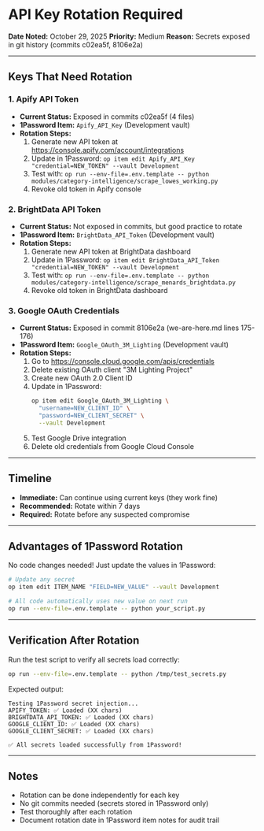 # API Key Rotation Required

**Date Noted:** October 29, 2025
**Priority:** Medium
**Reason:** Secrets exposed in git history (commits c02ea5f, 8106e2a)

---

## Keys That Need Rotation

### 1. Apify API Token
- **Current Status:** Exposed in commits c02ea5f (4 files)
- **1Password Item:** `Apify_API_Key` (Development vault)
- **Rotation Steps:**
  1. Generate new API token at https://console.apify.com/account/integrations
  2. Update in 1Password: `op item edit Apify_API_Key "credential=NEW_TOKEN" --vault Development`
  3. Test with: `op run --env-file=.env.template -- python modules/category-intelligence/scrape_lowes_working.py`
  4. Revoke old token in Apify console

### 2. BrightData API Token
- **Current Status:** Not exposed in commits, but good practice to rotate
- **1Password Item:** `BrightData_API_Token` (Development vault)
- **Rotation Steps:**
  1. Generate new API token at BrightData dashboard
  2. Update in 1Password: `op item edit BrightData_API_Token "credential=NEW_TOKEN" --vault Development`
  3. Test with: `op run --env-file=.env.template -- python modules/category-intelligence/scrape_menards_brightdata.py`
  4. Revoke old token in BrightData dashboard

### 3. Google OAuth Credentials
- **Current Status:** Exposed in commit 8106e2a (we-are-here.md lines 175-176)
- **1Password Item:** `Google_OAuth_3M_Lighting` (Development vault)
- **Rotation Steps:**
  1. Go to https://console.cloud.google.com/apis/credentials
  2. Delete existing OAuth client "3M Lighting Project"
  3. Create new OAuth 2.0 Client ID
  4. Update in 1Password:
     ```bash
     op item edit Google_OAuth_3M_Lighting \
       "username=NEW_CLIENT_ID" \
       "password=NEW_CLIENT_SECRET" \
       --vault Development
     ```
  5. Test Google Drive integration
  6. Delete old credentials from Google Cloud Console

---

## Timeline

- **Immediate:** Can continue using current keys (they work fine)
- **Recommended:** Rotate within 7 days
- **Required:** Rotate before any suspected compromise

---

## Advantages of 1Password Rotation

No code changes needed! Just update the values in 1Password:

```bash
# Update any secret
op item edit ITEM_NAME "FIELD=NEW_VALUE" --vault Development

# All code automatically uses new value on next run
op run --env-file=.env.template -- python your_script.py
```

---

## Verification After Rotation

Run the test script to verify all secrets load correctly:

```bash
op run --env-file=.env.template -- python /tmp/test_secrets.py
```

Expected output:
```
Testing 1Password secret injection...
APIFY_TOKEN: ✅ Loaded (XX chars)
BRIGHTDATA_API_TOKEN: ✅ Loaded (XX chars)
GOOGLE_CLIENT_ID: ✅ Loaded (XX chars)
GOOGLE_CLIENT_SECRET: ✅ Loaded (XX chars)

✅ All secrets loaded successfully from 1Password!
```

---

## Notes

- Rotation can be done independently for each key
- No git commits needed (secrets stored in 1Password only)
- Test thoroughly after each rotation
- Document rotation date in 1Password item notes for audit trail
